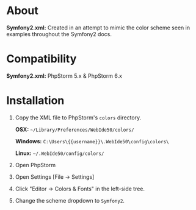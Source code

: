 # About

**Symfony2.xml:** Created in an attempt to mimic the color scheme seen in examples throughout the Symfony2 docs.


# Compatibility

**Symfony2.xml:** PhpStorm 5.x & PhpStorm 6.x


# Installation

 1. Copy the XML file to PhpStorm's `colors` directory.

      **OSX:** `~/Library/Preferences/WebIde50/colors/`

      **Windows:** `C:\Users\{{username}}\.WebIde50\config\colors\`

      **Linux:** `~/.WebIde50/config/colors/`

 2. Open PhpStorm
 3. Open Settings [File -> Settings]
 4. Click "Editor -> Colors & Fonts" in the left-side tree.
 5. Change the scheme dropdown to `Symfony2`.
